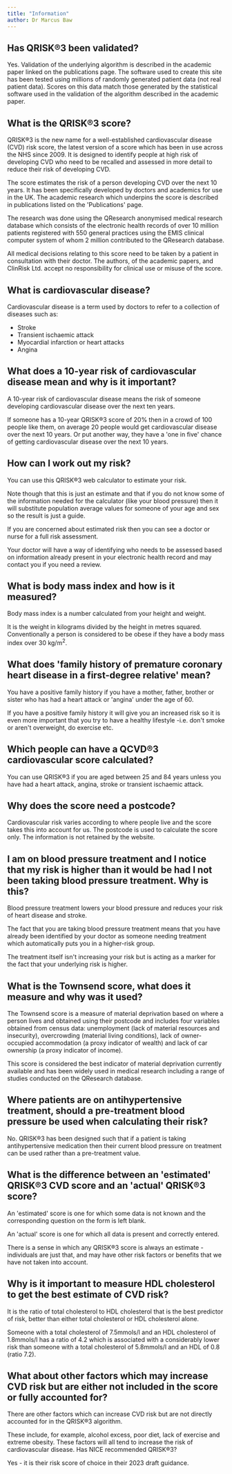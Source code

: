 ```yaml
---
title: "Information"
author: Dr Marcus Baw
---
```


## Has QRISK®3 been validated?

Yes. Validation of the underlying algorithm is described in the academic paper linked on the publications page. The software used to create this site has been tested using millions of randomly generated patient data (not real patient data). Scores on this data match those generated by the statistical software used in the validation of the algorithm described in the academic paper.

## What is the QRISK®3 score?

QRISK®3 is the new name for a well-established cardiovascular disease (CVD) risk score, the latest version of a score which has been in use across the NHS since 2009. It is designed to identify people at high risk of developing CVD who need to be recalled and assessed in more detail to reduce their risk of developing CVD.

The score estimates the risk of a person developing CVD over the next 10 years.
It has been specifically developed by doctors and academics for use in the UK.
The academic research which underpins the score is described in publications listed on the 'Publications' page.

The research was done using the QResearch anonymised medical research database which consists of the electronic health records of over 10 million patients registered with 550 general practices using the EMIS clinical computer system of whom 2 million contributed to the QResearch database.

All medical decisions relating to this score need to be taken by a patient in consultation with their doctor. The authors, of the academic papers, and ClinRisk Ltd. accept no responsibility for clinical use or misuse of the score.

## What is cardiovascular disease?

Cardiovascular disease is a term used by doctors to refer to a collection of diseases such as:

- Stroke
- Transient ischaemic attack
- Myocardial infarction or heart attacks
- Angina

## What does a 10-year risk of cardiovascular disease mean and why is it important?

A 10-year risk of cardiovascular disease means the risk of someone developing cardiovascular disease over the next ten years.

If someone has a 10-year QRISK®3 score of 20% then in a crowd of 100 people like them, on average 20 people would get cardiovascular disease over the next 10 years. Or put another way, they have a 'one in five' chance of getting cardiovascular disease over the next 10 years.

## How can I work out my risk?

You can use this QRISK®3 web calculator to estimate your risk.

Note though that this is just an estimate and that if you do not know some of the information needed for the calculator (like your blood pressure) then it will substitute population average values for someone of your age and sex so the result is just a guide.

If you are concerned about estimated risk then you can see a doctor or nurse for a full risk assessment.

Your doctor will have a way of identifying who needs to be assessed based on information already present in your electronic health record and may contact you if you need a review.

## What is body mass index and how is it measured?

Body mass index is a number calculated from your height and weight.

It is the weight in kilograms divided by the height in metres squared.
Conventionally a person is considered to be obese if they have a body mass index over 30 kg/m<sup>2</sup>.

## What does 'family history of premature coronary heart disease in a first-degree relative' mean?

You have a positive family history if you have a mother, father, brother or sister who has had a heart attack or 'angina' under the age of 60.

If you have a positive family history it will give you an increased risk so it is even more important that you try to have a healthy lifestyle -i.e. don't smoke or aren't overweight, do exercise etc.

## Which people can have a QCVD®3 cardiovascular score calculated?

You can use QRISK®3 if you are aged between 25 and 84 years unless you have had a heart attack, angina, stroke or transient ischaemic attack.

## Why does the score need a postcode?

Cardiovascular risk varies according to where people live and the score takes this into account for us. The postcode is used to calculate the score only. The information is not retained by the website.

## I am on blood pressure treatment and I notice that my risk is higher than it would be had I not been taking blood pressure treatment. Why is this?

Blood pressure treatment lowers your blood pressure and reduces your risk of heart disease and stroke.

The fact that you are taking blood pressure treatment means that you have already been identified by your doctor as someone needing treatment which automatically puts you in a higher-risk group.

The treatment itself isn't increasing your risk but is acting as a marker for the fact that your underlying risk is higher.

## What is the Townsend score, what does it measure and why was it used?

The Townsend score is a measure of material deprivation based on where a person lives and obtained using their postcode and includes four variables obtained from census data: unemployment (lack of material resources and insecurity), overcrowding (material living conditions), lack of owner-occupied accommodation (a proxy indicator of wealth) and lack of car ownership (a proxy indicator of income).

This score is considered the best indicator of material deprivation currently available and has been widely used in medical research including a range of studies conducted on the QResearch database.

## Where patients are on antihypertensive treatment, should a pre-treatment blood pressure be used when calculating their risk?

No. QRISK®3 has been designed such that if a patient is taking antihypertensive medication then their current blood pressure on treatment can be used rather than a pre-treatment value.

## What is the difference between an 'estimated' QRISK®3 CVD score and an 'actual' QRISK®3 score?

An 'estimated' score is one for which some data is not known and the corresponding question on the form is left blank.

An 'actual' score is one for which all data is present and correctly entered.

There is a sense in which any QRISK®3 score is always an estimate - individuals are just that, and may have other risk factors or benefits that we have not taken into account.

## Why is it important to measure HDL cholesterol to get the best estimate of CVD risk?

It is the ratio of total cholesterol to HDL cholesterol that is the best predictor of risk, better than either total cholesterol or HDL cholesterol alone.

Someone with a total cholesterol of 7.5mmols/l and an HDL cholesterol of 1.8mmols/l has a ratio of 4.2 which is associated with a considerably lower risk than someone with a total cholesterol of 5.8mmols/l and an HDL of 0.8 (ratio 7.2).

## What about other factors which may increase CVD risk but are either not included in the score or fully accounted for?

There are other factors which can increase CVD risk but are not directly accounted for in the QRISK®3 algorithm.

These include, for example, alcohol excess, poor diet, lack of exercise and extreme obesity. These factors will all tend to increase the risk of cardiovascular disease.
Has NICE recommended QRISK®3?

Yes - it is their risk score of choice in their 2023 draft guidance.
